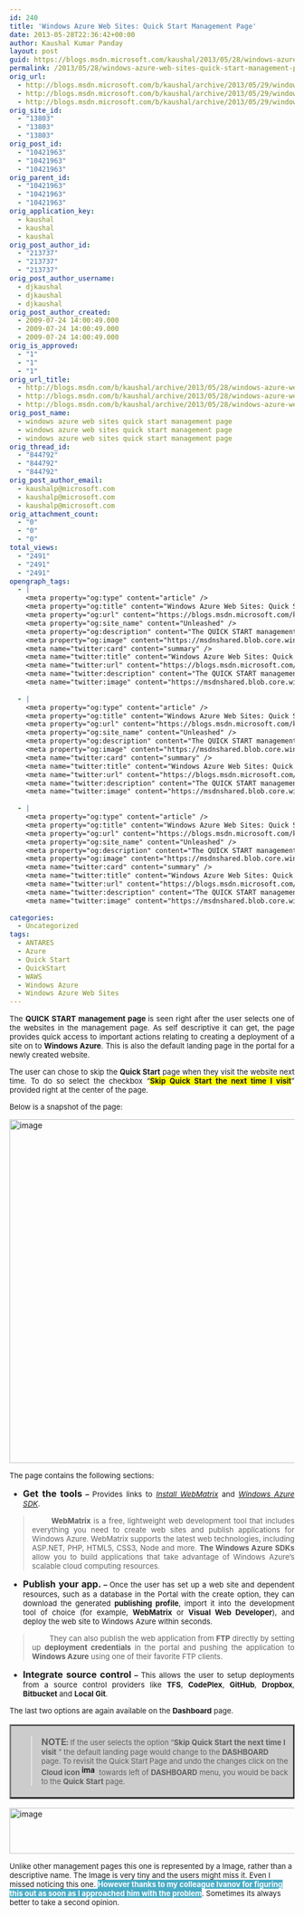 ```yaml
---
id: 240
title: 'Windows Azure Web Sites: Quick Start Management Page'
date: 2013-05-28T22:36:42+00:00
author: Kaushal Kumar Panday
layout: post
guid: https://blogs.msdn.microsoft.com/kaushal/2013/05/28/windows-azure-web-sites-quick-start-management-page/
permalink: /2013/05/28/windows-azure-web-sites-quick-start-management-page/
orig_url:
  - http://blogs.msdn.microsoft.com/b/kaushal/archive/2013/05/29/windows-azure-web-sites-quick-start-management-page
  - http://blogs.msdn.microsoft.com/b/kaushal/archive/2013/05/29/windows-azure-web-sites-quick-start-management-page
  - http://blogs.msdn.microsoft.com/b/kaushal/archive/2013/05/29/windows-azure-web-sites-quick-start-management-page
orig_site_id:
  - "13803"
  - "13803"
  - "13803"
orig_post_id:
  - "10421963"
  - "10421963"
  - "10421963"
orig_parent_id:
  - "10421963"
  - "10421963"
  - "10421963"
orig_application_key:
  - kaushal
  - kaushal
  - kaushal
orig_post_author_id:
  - "213737"
  - "213737"
  - "213737"
orig_post_author_username:
  - djkaushal
  - djkaushal
  - djkaushal
orig_post_author_created:
  - 2009-07-24 14:00:49.000
  - 2009-07-24 14:00:49.000
  - 2009-07-24 14:00:49.000
orig_is_approved:
  - "1"
  - "1"
  - "1"
orig_url_title:
  - http://blogs.msdn.com/b/kaushal/archive/2013/05/28/windows-azure-web-sites-quick-start-management-page.aspx
  - http://blogs.msdn.com/b/kaushal/archive/2013/05/28/windows-azure-web-sites-quick-start-management-page.aspx
  - http://blogs.msdn.com/b/kaushal/archive/2013/05/28/windows-azure-web-sites-quick-start-management-page.aspx
orig_post_name:
  - windows azure web sites quick start management page
  - windows azure web sites quick start management page
  - windows azure web sites quick start management page
orig_thread_id:
  - "844792"
  - "844792"
  - "844792"
orig_post_author_email:
  - kaushalp@microsoft.com
  - kaushalp@microsoft.com
  - kaushalp@microsoft.com
orig_attachment_count:
  - "0"
  - "0"
  - "0"
total_views:
  - "2491"
  - "2491"
  - "2491"
opengraph_tags:
  - |
    <meta property="og:type" content="article" />
    <meta property="og:title" content="Windows Azure Web Sites: Quick Start Management Page" />
    <meta property="og:url" content="https://blogs.msdn.microsoft.com/kaushal/2013/05/28/windows-azure-web-sites-quick-start-management-page/" />
    <meta property="og:site_name" content="Unleashed" />
    <meta property="og:description" content="The QUICK START management page is seen right after the user selects one of the websites in the management page. As self descriptive it can get, the page provides quick access to important actions relating to creating a deployment of a site on to Windows Azure. This is also the default landing page in the..." />
    <meta property="og:image" content="https://msdnshared.blob.core.windows.net/media/MSDNBlogsFS/prod.evol.blogs.msdn.com/CommunityServer.Blogs.Components.WeblogFiles/00/00/01/38/03/metablogapi/3731.image_thumb_29BF277B.png" />
    <meta name="twitter:card" content="summary" />
    <meta name="twitter:title" content="Windows Azure Web Sites: Quick Start Management Page" />
    <meta name="twitter:url" content="https://blogs.msdn.microsoft.com/kaushal/2013/05/28/windows-azure-web-sites-quick-start-management-page/" />
    <meta name="twitter:description" content="The QUICK START management page is seen right after the user selects one of the websites in the management page. As self descriptive it can get, the page provides quick access to important actions relating to creating a deployment of a site on to Windows Azure. This is also the default landing page in the..." />
    <meta name="twitter:image" content="https://msdnshared.blob.core.windows.net/media/MSDNBlogsFS/prod.evol.blogs.msdn.com/CommunityServer.Blogs.Components.WeblogFiles/00/00/01/38/03/metablogapi/3731.image_thumb_29BF277B.png" />
    
  - |
    <meta property="og:type" content="article" />
    <meta property="og:title" content="Windows Azure Web Sites: Quick Start Management Page" />
    <meta property="og:url" content="https://blogs.msdn.microsoft.com/kaushal/2013/05/28/windows-azure-web-sites-quick-start-management-page/" />
    <meta property="og:site_name" content="Unleashed" />
    <meta property="og:description" content="The QUICK START management page is seen right after the user selects one of the websites in the management page. As self descriptive it can get, the page provides quick access to important actions relating to creating a deployment of a site on to Windows Azure. This is also the default landing page in the..." />
    <meta property="og:image" content="https://msdnshared.blob.core.windows.net/media/MSDNBlogsFS/prod.evol.blogs.msdn.com/CommunityServer.Blogs.Components.WeblogFiles/00/00/01/38/03/metablogapi/3731.image_thumb_29BF277B.png" />
    <meta name="twitter:card" content="summary" />
    <meta name="twitter:title" content="Windows Azure Web Sites: Quick Start Management Page" />
    <meta name="twitter:url" content="https://blogs.msdn.microsoft.com/kaushal/2013/05/28/windows-azure-web-sites-quick-start-management-page/" />
    <meta name="twitter:description" content="The QUICK START management page is seen right after the user selects one of the websites in the management page. As self descriptive it can get, the page provides quick access to important actions relating to creating a deployment of a site on to Windows Azure. This is also the default landing page in the..." />
    <meta name="twitter:image" content="https://msdnshared.blob.core.windows.net/media/MSDNBlogsFS/prod.evol.blogs.msdn.com/CommunityServer.Blogs.Components.WeblogFiles/00/00/01/38/03/metablogapi/3731.image_thumb_29BF277B.png" />
    
  - |
    <meta property="og:type" content="article" />
    <meta property="og:title" content="Windows Azure Web Sites: Quick Start Management Page" />
    <meta property="og:url" content="https://blogs.msdn.microsoft.com/kaushal/2013/05/28/windows-azure-web-sites-quick-start-management-page/" />
    <meta property="og:site_name" content="Unleashed" />
    <meta property="og:description" content="The QUICK START management page is seen right after the user selects one of the websites in the management page. As self descriptive it can get, the page provides quick access to important actions relating to creating a deployment of a site on to Windows Azure. This is also the default landing page in the..." />
    <meta property="og:image" content="https://msdnshared.blob.core.windows.net/media/MSDNBlogsFS/prod.evol.blogs.msdn.com/CommunityServer.Blogs.Components.WeblogFiles/00/00/01/38/03/metablogapi/3731.image_thumb_29BF277B.png" />
    <meta name="twitter:card" content="summary" />
    <meta name="twitter:title" content="Windows Azure Web Sites: Quick Start Management Page" />
    <meta name="twitter:url" content="https://blogs.msdn.microsoft.com/kaushal/2013/05/28/windows-azure-web-sites-quick-start-management-page/" />
    <meta name="twitter:description" content="The QUICK START management page is seen right after the user selects one of the websites in the management page. As self descriptive it can get, the page provides quick access to important actions relating to creating a deployment of a site on to Windows Azure. This is also the default landing page in the..." />
    <meta name="twitter:image" content="https://msdnshared.blob.core.windows.net/media/MSDNBlogsFS/prod.evol.blogs.msdn.com/CommunityServer.Blogs.Components.WeblogFiles/00/00/01/38/03/metablogapi/3731.image_thumb_29BF277B.png" />
    
categories:
  - Uncategorized
tags:
  - ANTARES
  - Azure
  - Quick Start
  - QuickStart
  - WAWS
  - Windows Azure
  - Windows Azure Web Sites
---
```

<p align="justify">
  <font size="2">The <strong>QUICK START management page </strong>is seen right after the user selects one of the websites in the management page. As self descriptive it can get, the page provides quick access to important actions relating to creating a deployment of a site on to <strong>Windows Azure</strong>. This is also the default landing page in the portal for a newly created website. </font>
</p>

<p align="justify">
  <font size="2">The user can chose to skip the <strong>Quick Start</strong> page when they visit the website next time. To do so select the checkbox </font><font size="2">“<b><font style="background-color: rgb(255, 255, 0);">Skip Quick Start the next time I visit</font></b>” </font><font size="2">provided right at the center of the page.</font>
</p>

<p align="justify">
  <font size="2">Below is a snapshot of the page:</font>
</p>

<a href="https://msdnshared.blob.core.windows.net/media/MSDNBlogsFS/prod.evol.blogs.msdn.com/CommunityServer.Blogs.Components.WeblogFiles/00/00/01/38/03/metablogapi/0841.image_6C2F3900.png" original-url="http://blogs.msdn.com/cfs-file.ashx/__key/communityserver-blogs-components-weblogfiles/00-00-01-38-03-metablogapi/0841.image_5F00_6C2F3900.png"><img title="image" style="margin-right: auto; margin-left: auto; float: none; display: block;" alt="image" src="https://msdnshared.blob.core.windows.net/media/MSDNBlogsFS/prod.evol.blogs.msdn.com/CommunityServer.Blogs.Components.WeblogFiles/00/00/01/38/03/metablogapi/3731.image_thumb_29BF277B.png" original-url="http://blogs.msdn.com/cfs-file.ashx/__key/communityserver-blogs-components-weblogfiles/00-00-01-38-03-metablogapi/3731.image_5F00_thumb_5F00_29BF277B.png" width="815" height="608" /></a>

<p align="justify">
  <font size="2">The page contains the following sections:</font>
</p>

  * <div align="justify">
      <font size="2"><b><font size="3">Get the tools</font> – </b>Provides links to </font><a href="http://go.microsoft.com/fwlink/?linkid=226244&clcid=0x409"><i><font size="2">Install WebMatrix</font></i></a><font size="2"> and </font><a href="http://go.microsoft.com/fwlink/?linkid=246928&clcid=0x409"><i><font size="2">Windows Azure SDK</font></i></a><font size="2">. </font>
    </div>

> <p align="justify">
>   <font size="2"><b>&#160;&#160;&#160;&#160;&#160;&#160;&#160; WebMatrix</b> is a free, lightweight web development tool that includes everything you need to create web sites and publish applications for Windows Azure. WebMatrix supports the latest web technologies, including ASP.NET, PHP, HTML5, CSS3, Node and more. <b>The Windows Azure SDKs </b>allow you to build applications that take advantage of Windows Azure&#8217;s scalable cloud computing resources.</font>
> </p>

  * <div align="justify">
      <font size="2"><b><font size="3">Publish your app.</font> </b><b>– </b>Once the user has set up a web site and dependent resources, such as a database in the Portal with the create option, they can download the generated <b>publishing profile</b>, import it into the development tool of choice (for example, <b>WebMatrix</b> or <b>Visual Web Developer</b>), and deploy the web site to Windows Azure within seconds. </font>
    </div>

> <p align="justify">
>   <font size="2">&#160;&#160;&#160;&#160;&#160;&#160;&#160; They can also publish the web application from <b>FTP</b> directly by setting up <b>deployment credentials</b> in the portal and pushing the application to <b>Windows Azure</b> using one of their favorite FTP clients.</font>
> </p>

  * <div align="justify">
      <font size="2"><b><font size="3">Integrate source control</font> – </b>This allows the user to setup deployments from a source control providers like <b>TFS</b>, <b>CodePlex</b>, <b>GitHub</b>, <b>Dropbox</b>, <b>Bitbucket</b> and <b>Local Git</b>.</font>
    </div>

<p align="justify">
  <font size="2">The last two options are again available on the <b>Dashboard</b> page. </font>
</p>

<table cellspacing="0" cellpadding="0" width="750" align="center" bgcolor="#cccccc" border="2">
  <tr>
    <td width="746">
      <blockquote>
        <p align="left">
          <font size="2"><b><font size="3">NOTE</font>: </b>If the user selects the option “<b>Skip Quick Start the next time I visit</b> ” the default landing page would change to the <strong>DASHBOARD </strong>page. To revisit the Quick Start Page and undo the changes click on the <strong>Cloud icon <a href="https://msdnshared.blob.core.windows.net/media/MSDNBlogsFS/prod.evol.blogs.msdn.com/CommunityServer.Blogs.Components.WeblogFiles/00/00/01/38/03/metablogapi/7853.image_04E8A308.png" original-url="http://blogs.msdn.com/cfs-file.ashx/__key/communityserver-blogs-components-weblogfiles/00-00-01-38-03-metablogapi/7853.image_5F00_04E8A308.png"><img title="image" style="display: inline;" alt="image" src="https://msdnshared.blob.core.windows.net/media/MSDNBlogsFS/prod.evol.blogs.msdn.com/CommunityServer.Blogs.Components.WeblogFiles/00/00/01/38/03/metablogapi/5710.image_thumb_16C536D5.png" original-url="http://blogs.msdn.com/cfs-file.ashx/__key/communityserver-blogs-components-weblogfiles/00-00-01-38-03-metablogapi/5710.image_5F00_thumb_5F00_16C536D5.png" width="27" height="17" /></a></strong>&#160;<b></b>towards left of <b>DASHBOARD</b> menu, you would be back to the <strong>Quick Start</strong> page.</font>
        </p>
      </blockquote>
    </td>
  </tr>
</table>

<a href="https://msdnshared.blob.core.windows.net/media/MSDNBlogsFS/prod.evol.blogs.msdn.com/CommunityServer.Blogs.Components.WeblogFiles/00/00/01/38/03/metablogapi/1513.image_3988FF43.png" original-url="http://blogs.msdn.com/cfs-file.ashx/__key/communityserver-blogs-components-weblogfiles/00-00-01-38-03-metablogapi/1513.image_5F00_3988FF43.png"><img title="image" style="margin-right: auto; margin-left: auto; float: none; display: block;" alt="image" src="https://msdnshared.blob.core.windows.net/media/MSDNBlogsFS/prod.evol.blogs.msdn.com/CommunityServer.Blogs.Components.WeblogFiles/00/00/01/38/03/metablogapi/7875.image_thumb_7952E5C8.png" original-url="http://blogs.msdn.com/cfs-file.ashx/__key/communityserver-blogs-components-weblogfiles/00-00-01-38-03-metablogapi/7875.image_5F00_thumb_5F00_7952E5C8.png" width="525" height="81" /></a>

<p align="left">
  <font size="2">Unlike other management pages this one is represented by a Image, rather than a descriptive name. The Image is very tiny and the users might miss it. Even I missed noticing this one. <font style="background-color: rgb(75, 172, 198);" color="#ffffff"><strong>However thanks to my colleague Ivanov for figuring this out as soon as I approached him with the problem</strong></font>. Sometimes its always better to take a second opinion. </font>
</p>